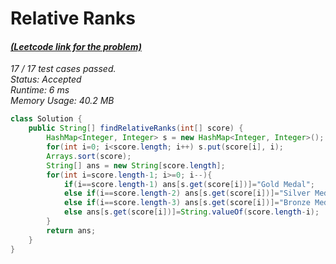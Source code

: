# **Relative Ranks**

#### [_(Leetcode link for the problem)_](https://leetcode.com/problems/relative-ranks/)

_17 / 17 test cases passed.  
Status: Accepted  
Runtime: 6 ms  
Memory Usage: 40.2 MB_

```java
class Solution {
    public String[] findRelativeRanks(int[] score) {
        HashMap<Integer, Integer> s = new HashMap<Integer, Integer>();
        for(int i=0; i<score.length; i++) s.put(score[i], i);
        Arrays.sort(score);
        String[] ans = new String[score.length];
        for(int i=score.length-1; i>=0; i--){
            if(i==score.length-1) ans[s.get(score[i])]="Gold Medal";
            else if(i==score.length-2) ans[s.get(score[i])]="Silver Medal";
            else if(i==score.length-3) ans[s.get(score[i])]="Bronze Medal";
            else ans[s.get(score[i])]=String.valueOf(score.length-i);
        }
        return ans;
    }
}
```
